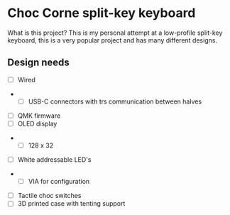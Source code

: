 # Choc Corne split-key keyboard

What is this project? This is my personal attempt at a low-profile split-key keyboard, this is a very popular project and has many different designs.

## Design needs

- [ ] Wired
- - [ ] USB-C connectors with trs communication between halves
- [ ] QMK firmware
- [ ] OLED display
- - [ ] 128 x 32
- [ ] White addressable LED's
- - [ ] VIA for configuration
- [ ] Tactile choc switches
- [ ] 3D printed case with tenting support
